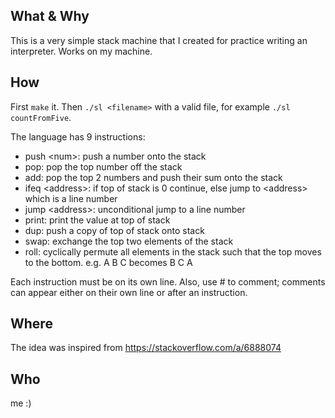 ## What & Why
This is a very simple stack machine that I created for practice writing an
interpreter. Works on my machine.

## How
First `make` it.
Then `./sl <filename>` with a valid file, for example `./sl countFromFive`.

The language has 9 instructions: 
- push \<num>: push a number onto the stack
- pop: pop the top number off the stack
- add: pop the top 2 numbers and push their sum onto the stack
- ifeq \<address>: if top of stack is 0 continue, else jump to \<address> which
is a line number
- jump \<address>: unconditional jump to a line number
- print: print the value at top of stack
- dup: push a copy of top of stack onto stack
- swap: exchange the top two elements of the stack
- roll: cyclically permute all elements in the stack such that the top moves
to the bottom. e.g. A B C becomes B C A 

Each instruction must be on its own line. Also, use # to comment; comments can
appear either on their own line or after an instruction.

## Where
The idea was inspired from https://stackoverflow.com/a/6888074

## Who
me :)
